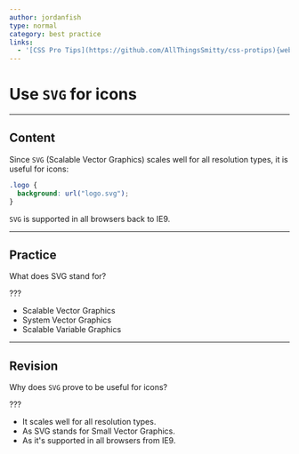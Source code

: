 ```yaml
---
author: jordanfish
type: normal
category: best practice
links:
  - '[CSS Pro Tips](https://github.com/AllThingsSmitty/css-protips){website}'
---
```


# Use `SVG` for icons


---

## Content

Since `SVG` (Scalable Vector Graphics) scales well for all resolution types, it is useful for icons:

```css
.logo {
  background: url("logo.svg");
}
```

`SVG` is supported in all browsers back to IE9.


---

## Practice

What does SVG stand for?

???

* Scalable Vector Graphics
* System Vector Graphics
* Scalable Variable Graphics


---

## Revision

Why does `SVG` prove to be useful for icons?

???

* It scales well for all resolution types.
* As SVG stands for Small Vector Graphics.
* As it's supported in all browsers from IE9.
 
